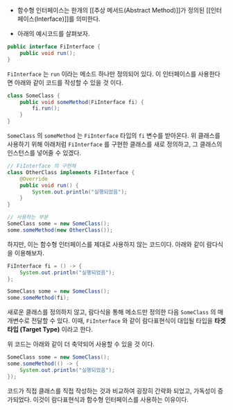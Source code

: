 - 함수형 인터페이스는 한개의 [[추상 메서드(Abstract Method)]]가 정의된 [[인터페이스(Interface)]]를 의미한다.

- 아래의 예시코드를 살펴보자.
```java
public interface FiInterface {
    public void run();
}
```

`FiInterface` 는 `run` 이라는 메소드 하나만 정의되어 있다. 이 인터페이스를 사용한다면 아래와 같이 코드를 작성할 수 있을 것 이다.

```java
class SomeClass {
    public void someMethod(FiInterface fi) {
        fi.run();
    }
}
```

`SomeClass` 의 `someMethod` 는 `FiInterface` 타입의 `fi` 변수를 받아온다. 위 클래스를 사용하기 위해 아래처럼 `FiInterface` 를 구현한 클래스를 새로 정의하고, 그 클래스의 인스턴스를 넣어줄 수 있겠다.

```java
// FiInterface 의 구현체
class OtherClass implements FiInterface {
    @Override
    public void run() {
        System.out.println("실행되었음");
    }
}

// 사용하는 부분
SomeClass some = new SomeClass();
some.someMethod(new OtherClass());
```

하지만, 이는 함수형 인터페이스를 제대로 사용하지 않는 코드이다. 아래와 같이 람다식을 이용해보자.

```java
FiInterface fi = () -> {
    System.out.println("실행되었음");
};

SomeClass some = new SomeClass();
some.someMethod(fi);
```

새로운 클래스를 정의하지 않고, 람다식을 통해 메소드만 정의한 다음 `SomeClass` 의 매개변수로 전달할 수 있다. 이때, `FiInterface` 와 같이 람다표현식이 대입될 타입을 **타겟 타입 (Target Type)** 이라고 한다.

위 코드는 아래와 같이 더 축약되어 사용할 수 있을 것 이다.

```java
SomeClass some = new SomeClass();
some.someMethod(() -> {
    System.out.println("실행되었음");
});
```

코드가 직접 클래스를 직접 작성하는 것과 비교하여 굉장히 간략화 되었고, 가독성이 증가되었다. 이것이 람다표현식과 함수형 인터페이스를 사용하는 이유이다.